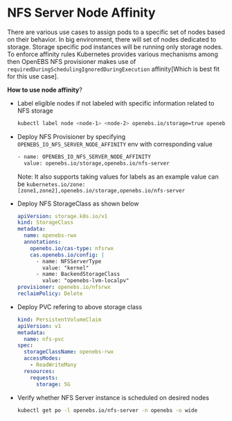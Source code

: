 # NFS Server Node Affinity

There are various use cases to assign pods to a specific set of nodes based on their behavior. In big environment, there will set of nodes dedicated to storage. Storage specific pod instances will be running only storage nodes. To enforce affinity rules Kubernetes provides various mechanisms among then OpenEBS NFS provisioner makes use of `requiredDuringSchedulingIgnoredDuringExecution` affinity[Which is best fit for this use case].

**How to use node affinity**?

- Label eligible nodes if not labeled with specific information related to NFS storage
  ```sh
  kubectl label node <node-1> <node-2> openebs.io/storage=true openebs.io/nfs-server=true
  ```

- Deploy NFS Provisioner by specifying `OPENEBS_IO_NFS_SERVER_NODE_AFFINITY` env with
  corresponding value
  ```sh
  - name: OPENEBS_IO_NFS_SERVER_NODE_AFFINITY
    value: openebs.io/storage,openebs.io/nfs-server
  ```
  Note: It also supports taking values for labels as an example value can be
        `kubernetes.io/zone:[zone1,zone2],openebs.io/storage,openebs.io/nfs-server`

- Deploy NFS StorageClass as shown below
  ```yaml
  apiVersion: storage.k8s.io/v1
  kind: StorageClass
  metadata:
    name: openebs-rwx
    annotations:
      openebs.io/cas-type: nfsrwx
      cas.openebs.io/config: |
        - name: NFSServerType
          value: "kernel"
        - name: BackendStorageClass
          value: "openebs-lvm-localpv"
  provisioner: openebs.io/nfsrwx
  reclaimPolicy: Delete
  ```

- Deploy PVC refering to above storage class
  ```yaml
  kind: PersistentVolumeClaim
  apiVersion: v1
  metadata:
    name: nfs-pvc
  spec:
    storageClassName: openebs-rwx
    accessModes:
      - ReadWriteMany
    resources:
      requests:
        storage: 5G
  ```

- Verify whether NFS Server instance is scheduled on desired nodes
  ```sh
  kubectl get po -l openebs.io/nfs-server -n openebs -o wide
  ```
